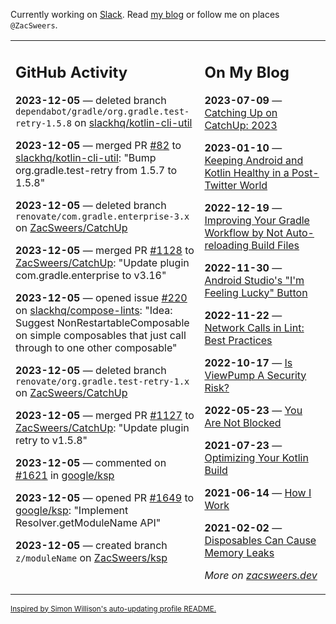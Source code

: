 Currently working on [Slack](https://slack.com/). Read [my blog](https://zacsweers.dev/) or follow me on places `@ZacSweers`.

<table><tr><td valign="top" width="60%">

## GitHub Activity
<!-- githubActivity starts -->
**2023-12-05** — deleted branch `dependabot/gradle/org.gradle.test-retry-1.5.8` on [slackhq/kotlin-cli-util](https://github.com/slackhq/kotlin-cli-util)

**2023-12-05** — merged PR [#82](https://github.com/slackhq/kotlin-cli-util/pull/82) to [slackhq/kotlin-cli-util](https://github.com/slackhq/kotlin-cli-util): "Bump org.gradle.test-retry from 1.5.7 to 1.5.8"

**2023-12-05** — deleted branch `renovate/com.gradle.enterprise-3.x` on [ZacSweers/CatchUp](https://github.com/ZacSweers/CatchUp)

**2023-12-05** — merged PR [#1128](https://github.com/ZacSweers/CatchUp/pull/1128) to [ZacSweers/CatchUp](https://github.com/ZacSweers/CatchUp): "Update plugin com.gradle.enterprise to v3.16"

**2023-12-05** — opened issue [#220](https://github.com/slackhq/compose-lints/issues/220) on [slackhq/compose-lints](https://github.com/slackhq/compose-lints): "Idea: Suggest NonRestartableComposable on simple composables that just call through to one other composable"

**2023-12-05** — deleted branch `renovate/org.gradle.test-retry-1.x` on [ZacSweers/CatchUp](https://github.com/ZacSweers/CatchUp)

**2023-12-05** — merged PR [#1127](https://github.com/ZacSweers/CatchUp/pull/1127) to [ZacSweers/CatchUp](https://github.com/ZacSweers/CatchUp): "Update plugin retry to v1.5.8"

**2023-12-05** — commented on [#1621](https://github.com/google/ksp/issues/1621#issuecomment-1840099810) in [google/ksp](https://github.com/google/ksp)

**2023-12-05** — opened PR [#1649](https://github.com/google/ksp/pull/1649) to [google/ksp](https://github.com/google/ksp): "Implement Resolver.getModuleName API"

**2023-12-05** — created branch `z/moduleName` on [ZacSweers/ksp](https://github.com/ZacSweers/ksp)
<!-- githubActivity ends -->
</td><td valign="top" width="40%">

## On My Blog
<!-- blog starts -->
**2023-07-09** — [Catching Up on CatchUp: 2023](https://www.zacsweers.dev/catching-up-on-catchup-2023/)

**2023-01-10** — [Keeping Android and Kotlin Healthy in a Post-Twitter World](https://www.zacsweers.dev/keeping-android-healthy/)

**2022-12-19** — [Improving Your Gradle Workflow by Not Auto-reloading Build Files](https://www.zacsweers.dev/improving-your-workflow-by-not-auto-reloading-build-files/)

**2022-11-30** — [Android Studio's "I'm Feeling Lucky" Button](https://www.zacsweers.dev/android-studios-im-feeling-lucky-button/)

**2022-11-22** — [Network Calls in Lint: Best Practices](https://www.zacsweers.dev/network-calls-in-lint-best-practices/)

**2022-10-17** — [Is ViewPump A Security Risk?](https://www.zacsweers.dev/is-viewpump-a-security-risk/)

**2022-05-23** — [You Are Not Blocked](https://www.zacsweers.dev/you-are-not-blocked/)

**2021-07-23** — [Optimizing Your Kotlin Build](https://www.zacsweers.dev/optimizing-your-kotlin-build/)

**2021-06-14** — [How I Work](https://www.zacsweers.dev/how-i-work/)

**2021-02-02** — [Disposables Can Cause Memory Leaks](https://www.zacsweers.dev/disposables-can-cause-memory-leaks/)
<!-- blog ends -->
_More on [zacsweers.dev](https://zacsweers.dev/)_
</td></tr></table>

<sub><a href="https://simonwillison.net/2020/Jul/10/self-updating-profile-readme/">Inspired by Simon Willison's auto-updating profile README.</a></sub>